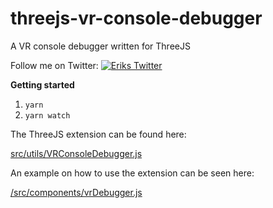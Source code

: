 # threejs-vr-console-debugger
A VR console debugger written for ThreeJS

Follow me on Twitter:
[![Eriks Twitter][1.1]][1]

[1.1]: https://i.imgur.com/tXSoThF.png

[1]: https://www.twitter.com/ErikSombroek

**Getting started**
1. `yarn`
2. `yarn watch`

The ThreeJS extension can be found here:

[src/utils/VRConsoleDebugger.js](./src/utils/VRConsoleDebugger.js)

An example on how to use the extension can be seen here:

[/src/components/vrDebugger.js](./src/components/vrDebugger.js)
